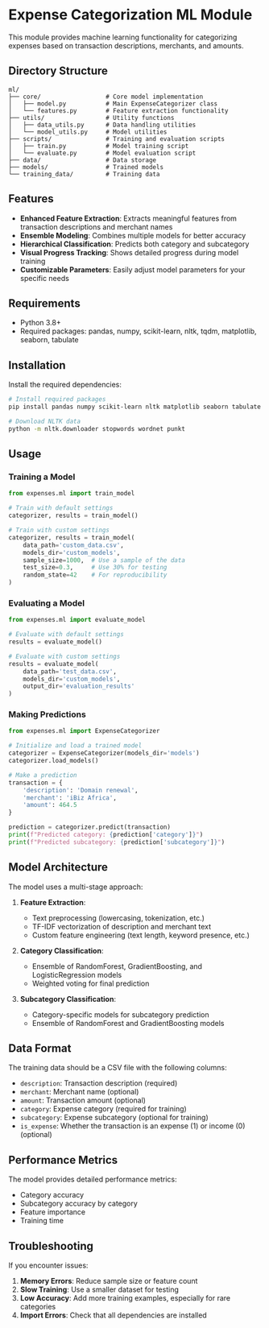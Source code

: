 # Expense Categorization ML Module

This module provides machine learning functionality for categorizing expenses based on transaction descriptions, merchants, and amounts.

## Directory Structure

```
ml/
├── core/                  # Core model implementation
│   ├── model.py           # Main ExpenseCategorizer class
│   └── features.py        # Feature extraction functionality
├── utils/                 # Utility functions
│   ├── data_utils.py      # Data handling utilities
│   └── model_utils.py     # Model utilities
├── scripts/               # Training and evaluation scripts
│   ├── train.py           # Model training script
│   └── evaluate.py        # Model evaluation script
├── data/                  # Data storage
├── models/                # Trained models
└── training_data/         # Training data
```

## Features

- **Enhanced Feature Extraction**: Extracts meaningful features from transaction descriptions and merchant names
- **Ensemble Modeling**: Combines multiple models for better accuracy
- **Hierarchical Classification**: Predicts both category and subcategory
- **Visual Progress Tracking**: Shows detailed progress during model training
- **Customizable Parameters**: Easily adjust model parameters for your specific needs

## Requirements

- Python 3.8+
- Required packages: pandas, numpy, scikit-learn, nltk, tqdm, matplotlib, seaborn, tabulate

## Installation

Install the required dependencies:

```bash
# Install required packages
pip install pandas numpy scikit-learn nltk matplotlib seaborn tabulate tqdm

# Download NLTK data
python -m nltk.downloader stopwords wordnet punkt
```

## Usage

### Training a Model

```python
from expenses.ml import train_model

# Train with default settings
categorizer, results = train_model()

# Train with custom settings
categorizer, results = train_model(
    data_path='custom_data.csv',
    models_dir='custom_models',
    sample_size=1000,  # Use a sample of the data
    test_size=0.3,     # Use 30% for testing
    random_state=42    # For reproducibility
)
```

### Evaluating a Model

```python
from expenses.ml import evaluate_model

# Evaluate with default settings
results = evaluate_model()

# Evaluate with custom settings
results = evaluate_model(
    data_path='test_data.csv',
    models_dir='custom_models',
    output_dir='evaluation_results'
)
```

### Making Predictions

```python
from expenses.ml import ExpenseCategorizer

# Initialize and load a trained model
categorizer = ExpenseCategorizer(models_dir='models')
categorizer.load_models()

# Make a prediction
transaction = {
    'description': 'Domain renewal',
    'merchant': 'iBiz Africa',
    'amount': 464.5
}

prediction = categorizer.predict(transaction)
print(f"Predicted category: {prediction['category']}")
print(f"Predicted subcategory: {prediction['subcategory']}")
```

## Model Architecture

The model uses a multi-stage approach:

1. **Feature Extraction**:
   - Text preprocessing (lowercasing, tokenization, etc.)
   - TF-IDF vectorization of description and merchant text
   - Custom feature engineering (text length, keyword presence, etc.)

2. **Category Classification**:
   - Ensemble of RandomForest, GradientBoosting, and LogisticRegression models
   - Weighted voting for final prediction

3. **Subcategory Classification**:
   - Category-specific models for subcategory prediction
   - Ensemble of RandomForest and GradientBoosting models

## Data Format

The training data should be a CSV file with the following columns:
- `description`: Transaction description (required)
- `merchant`: Merchant name (optional)
- `amount`: Transaction amount (optional)
- `category`: Expense category (required for training)
- `subcategory`: Expense subcategory (optional for training)
- `is_expense`: Whether the transaction is an expense (1) or income (0) (optional)

## Performance Metrics

The model provides detailed performance metrics:
- Category accuracy
- Subcategory accuracy by category
- Feature importance
- Training time

## Troubleshooting

If you encounter issues:

1. **Memory Errors**: Reduce sample size or feature count
2. **Slow Training**: Use a smaller dataset for testing
3. **Low Accuracy**: Add more training examples, especially for rare categories
4. **Import Errors**: Check that all dependencies are installed
